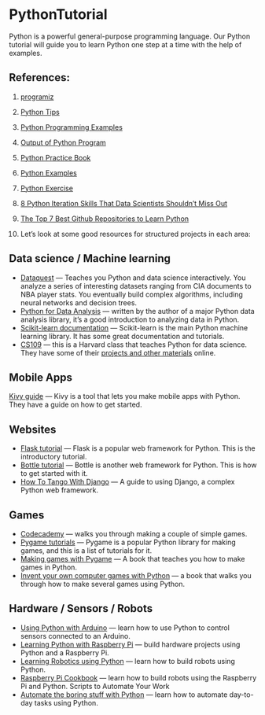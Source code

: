 # PythonTutorial

Python is a powerful general-purpose programming language. Our Python tutorial will guide you to learn Python one step at a time with the help of examples.

## References:

1. [programiz](https://www.programiz.com/python-programming)

2. [Python Tips](https://book.pythontips.com/en/latest/index.html)

3. [Python Programming Examples](https://www.geeksforgeeks.org/python-programming-examples/)

4. [Output of Python Program](https://www.geeksforgeeks.org/output-python-program-set-1/)

5. [Python Practice Book](https://anandology.com/python-practice-book/getting-started.html)

6. [Python Examples](https://www.w3schools.com/python/python_examples.asp)

7. [Python Exercise](https://www.w3schools.com/python/exercise.asp)

8. [8 Python Iteration Skills That Data Scientists Shouldn’t Miss Out](https://towardsdatascience.com/8-python-iteration-skills-that-data-scientists-shouldnt-miss-out-6b57fb35e00f)

9. [The Top 7 Best Github Repositories to Learn Python](https://towardsdatascience.com/top-7-repositories-on-github-to-learn-python-44a3a7accb44)

10. Let’s look at some good resources for structured projects in each area:

## Data science / Machine learning

- [Dataquest](https://app.dataquest.io/dashboard) — Teaches you Python and data science interactively. You analyze a series of interesting datasets ranging from CIA documents to NBA player stats. You eventually build complex algorithms, including neural networks and decision trees.
- [Python for Data Analysis](https://www.oreilly.com/library/view/python-for-data/9781449323592/) — written by the author of a major Python data analysis library, it’s a good introduction to analyzing data in Python.
- [Scikit-learn documentation](https://scikit-learn.org/stable/index.html) — Scikit-learn is the main Python machine learning library. It has some great documentation and tutorials.
- [CS109](http://cs109.github.io/2015/) — this is a Harvard class that teaches Python for data science. They have some of their [projects and other materials](https://github.com/cs109/content) online.

## Mobile Apps

[Kivy guide](https://kivy.org/doc/stable/gettingstarted/intro.html) — Kivy is a tool that lets you make mobile apps with Python. They have a guide on how to get started.

## Websites

- [Flask tutorial](https://flask.palletsprojects.com/en/1.0.x/) — Flask is a popular web framework for Python. This is the introductory tutorial.
- [Bottle tutorial](http://bottlepy.org/docs/dev/tutorial_app.html) — Bottle is another web framework for Python. This is how to get started with it.
- [How To Tango With Django](https://www.tangowithdjango.com/) — A guide to using Django, a complex Python web framework.

## Games

- [Codecademy](https://www.codecademy.com/learn/learn-python-3) — walks you through making a couple of simple games.
- [Pygame tutorials](http://www.pygame.org/wiki/tutorials) — Pygame is a popular Python library for making games, and this is a list of tutorials for it.
- [Making games with Pygame](https://www.amazon.com/Making-Games-Python-Pygame-Sweigart/dp/1469901730?_encoding=UTF8&path=%2FMaking-Games-Python-Pygame-Sweigart%2Fdp%2F1469901730&useRedirectOnSuccess=1&) — A book that teaches you how to make games in Python.
- [Invent your own computer games with Python](https://www.amazon.com/gp/product/1503212300) — a book that walks you through how to make several games using Python.

## Hardware / Sensors / Robots

- [Using Python with Arduino](https://toptechboy.com/using-python-with-arduino-lessons/) — learn how to use Python to control sensors connected to an Arduino.
- [Learning Python with Raspberry Pi](https://www.raspberrypi.org/blog/learning-python-with-raspberry-pi/) — build hardware projects using Python and a Raspberry Pi.
- [Learning Robotics using Python](https://www.amazon.com/dp/B00YEVZ6UK) — learn how to build robots using Python.
- [Raspberry Pi Cookbook](https://www.amazon.com/Raspberry-Pi-Cookbook-Simon-Monk/dp/1449365221) — learn how to build robots using the Raspberry Pi and Python.
  Scripts to Automate Your Work
- [Automate the boring stuff with Python](https://www.amazon.com/gp/product/1593275994) — learn how to automate day-to-day tasks using Python.
